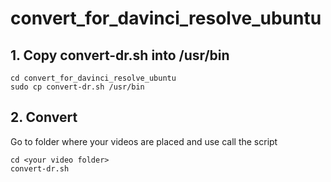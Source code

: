 # convert_for_davinci_resolve_ubuntu

## 1. Copy convert-dr.sh into /usr/bin
```
cd convert_for_davinci_resolve_ubuntu
sudo cp convert-dr.sh /usr/bin
```

## 2. Convert
Go to folder where your videos are placed and use call the script
```
cd <your video folder>
convert-dr.sh
```
